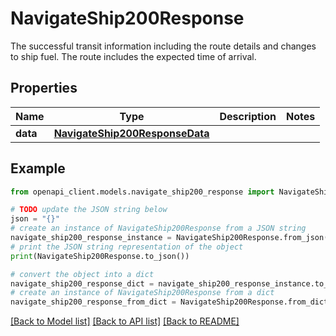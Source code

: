 # NavigateShip200Response

The successful transit information including the route details and changes to ship fuel. The route includes the expected time of arrival.

## Properties

Name | Type | Description | Notes
------------ | ------------- | ------------- | -------------
**data** | [**NavigateShip200ResponseData**](NavigateShip200ResponseData.md) |  | 

## Example

```python
from openapi_client.models.navigate_ship200_response import NavigateShip200Response

# TODO update the JSON string below
json = "{}"
# create an instance of NavigateShip200Response from a JSON string
navigate_ship200_response_instance = NavigateShip200Response.from_json(json)
# print the JSON string representation of the object
print(NavigateShip200Response.to_json())

# convert the object into a dict
navigate_ship200_response_dict = navigate_ship200_response_instance.to_dict()
# create an instance of NavigateShip200Response from a dict
navigate_ship200_response_from_dict = NavigateShip200Response.from_dict(navigate_ship200_response_dict)
```
[[Back to Model list]](../README.md#documentation-for-models) [[Back to API list]](../README.md#documentation-for-api-endpoints) [[Back to README]](../README.md)


